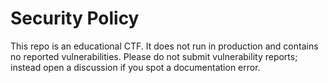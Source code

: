 # Security Policy
This repo is an educational CTF. It does not run in production and contains no reported vulnerabilities.
Please do not submit vulnerability reports; instead open a discussion if you spot a documentation error.
